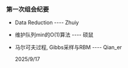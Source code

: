 ### 第一次组会纪要
- Data Reduction ---- Zhuiy
- 维护队列min的O(1)算法 ---- 硕鼠
- 马尔可夫过程, Gibbs采样与RBM ---- Qian_er

    2025/9/17